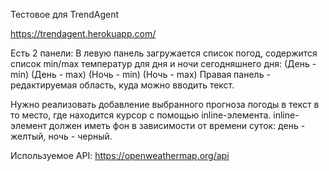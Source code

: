 Тестовое для TrendAgent

https://trendagent.herokuapp.com/


Есть 2 панели:
В левую панель загружается список погод, содержится список min/max температур для дня и ночи сегодняшнего дня:
(День - min)
(День - max)
(Ночь - min) 
(Ночь - max)
Правая панель - редактируемая область, куда можно вводить текст.

Нужно реализовать добавление выбранного прогноза погоды в текст в то место, где находится курсор с помощью inline-элемента.
inline-элемент должен иметь фон в зависимости от времени суток:
день - желтый,
ночь - черный.

Используемое API: https://openweathermap.org/api
 

